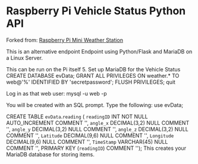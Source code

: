 # Raspberry Pi Vehicle Status Python API
Forked from: 
[Raspberry Pi Mini Weather Station](https://github.com/JeremyMorgan/Raspberry_Pi_Weather_Station)


This is an alternative endpoint Endpoint using Python/Flask and MariaDB on a Linux Server. 


This can be run on the Pi itself
5. Set up MariaDB for the Vehicle Status
  CREATE DATABASE evData;
  GRANT ALL PRIVILEGES ON weather.* TO web@'%' IDENTIFIED BY 'secretpassword';
  FLUSH PRIVILEGES;
  quit

Log in as that web user:
  mysql -u web -p

You will be created with an SQL prompt. Type the following:
use evData;

CREATE TABLE `evData`.`reading` (
  `readingID` INT NOT NULL AUTO_INCREMENT COMMENT '',
  `angle_x` DECIMAL(3,2) NULL COMMENT '',
  `angle_y` DECIMAL(3,2) NULL COMMENT '',
  `angle_z` DECIMAL(3,2) NULL COMMENT '',
  `Latitude` DECIMAL(9,6) NULL COMMENT '',
  `Longitude` DECIMAL(9,6) NULL COMMENT '',
  `TimeStamp` VARCHAR(45) NULL COMMENT '',
  PRIMARY KEY (`readingID`)  COMMENT '');
This creates your MariaDB database for storing items.
